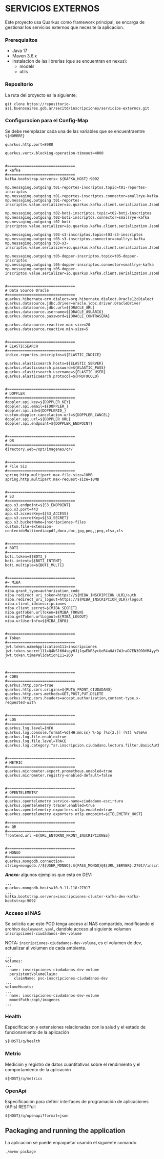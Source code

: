 # SERVICIOS EXTERNOS
Este proyecto usa Quarkus como framework principal, se encarga de gestionar los servicios externos que necesite la aplicacion.

### Prerequisitos
- Java 17
- Maven 3.6.x
- Instalacion de las librerias (que se encuentran en nexus):
  - models
  - utils

### Repositorio
La ruta del proyecto es la siguiente;
```shell script
git clone https://repositorio-asi.buenosaires.gob.ar/secitd/inscripciones/servicios-externos.git
```



### Configuracion para el Config-Map
Se debe reemplazar cada una de las variables que se encuentraentre `${NOMBRE}`

```
quarkus.http.port=8080

quarkus.vertx.blocking-operation-timeout=4000
 
 
#===============================
# kafka
#===============================
kafka.bootstrap.servers= ${KAFKA_HOST}:9092

mp.messaging.outgoing.t01-reportes-inscriptos.topic=t01-reportes-inscriptos
mp.messaging.outgoing.t01-reportes-inscriptos.connector=smallrye-kafka
mp.messaging.outgoing.t01-reportes-inscriptos.value.serializer=io.quarkus.kafka.client.serialization.JsonbSerializer

mp.messaging.outgoing.t02-boti-inscriptos.topic=t02-boti-inscriptos
mp.messaging.outgoing.t02-boti-inscriptos.connector=smallrye-kafka
mp.messaging.outgoing.t02-boti-inscriptos.value.serializer=io.quarkus.kafka.client.serialization.JsonbSerializer

mp.messaging.outgoing.t03-s3-inscriptos.topic=t03-s3-inscriptos
mp.messaging.outgoing.t03-s3-inscriptos.connector=smallrye-kafka
mp.messaging.outgoing.t03-s3-inscriptos.value.serializer=io.quarkus.kafka.client.serialization.JsonbSerializer

mp.messaging.outgoing.t05-dopper-inscriptos.topic=t05-dopper-inscriptos
mp.messaging.outgoing.t05-dopper-inscriptos.connector=smallrye-kafka
mp.messaging.outgoing.t05-dopper-inscriptos.value.serializer=io.quarkus.kafka.client.serialization.JsonbSerializer


#===============================
# Data Source Oracle
#===============================
quarkus.hibernate-orm.dialect=org.hibernate.dialect.Oracle12cDialect
quarkus.datasource.jdbc.driver=oracle.jdbc.driver.OracleDriver
quarkus.datasource.jdbc.url=${ORACLE_URL}
quarkus.datasource.username=${ORACLE_USUARIO}
quarkus.datasource.password=${ORACLE_CONTRASEÑA}

quarkus.datasource.reactive.max-size=20
quarkus.datasource.reactive.min-size=5


#===============================
# ELASTICSEARCH
#===============================
indice.reportes.inscriptos=${ELASTIC_INDICE}

quarkus.elasticsearch.hosts=${ELASTIC_SERVER}
quarkus.elasticsearch.password=${ELASTIC_PASS}
quarkus.elasticsearch.username=${ELASTIC_USER}
quarkus.elasticsearch.protocol=${PROTOCOLO}


#===============================
# DOPPLER     
#===============================
doppler.api.key=${DOPPLER_KEY}
doppler.api.email=${DOPPLER_}
doppler.api.id=${DOPPLERID_}
custom.doppler-cancelacion-url=${DOPPLER_CANCEL}
doppler.api.url=${DOPPLER_URL}
doppler.api.endpoint=${DOPPLER_ENDPOINT}


#===============================
# QR 
#===============================
directory.web=/opt/imagenes/qr/


#===============================
# File Siz
#===============================
spring.http.multipart.max-file-size=10MB
spring.http.multipart.max-request-size=10MB


#===============================
# S3
#===============================
app.s3.endpoint=${S3_ENDPOINT}
app.s3.port=443
app.s3.accessKey=${S3_ACCESS}
app.s3.secretKey=${S3_SECRET}
app.s3.bucketName=Inscripciones-files
custom.file-extension-contenidoMultimedia=pdf,docx,doc,jpg,png,jpeg,xlsx,xls


#===============================
# BOTI
#===============================
boti.token=${BOTI_}
boti.intent=${BOTI_INTENT}
boti.multiple=${BOTI_MULTI}


#===============================
#= MIBA
#===============================
miba.grant_type=authorization_code
miba.redirect_uri_token=https://${MIBA_INSCRIPCION_ULR}/auth
miba.redirect_uri_logout=https://${MIBA_INSCRIPCION_ULR}/logout
miba.client_id=inscripciones
miba.client_secret=${MIBA_SECRET}
miba.getToken.urlToken=${MIBA_TOKEN}
miba.getToken.urlLogout=${MIBA_LOGOUT}
miba.urlUserInfo=${MIBA_INFO}


#===============================
# Token
#===============================
jwt.token.nameApplication111=inscripciones
jwt.token.secret111=Q4NSl604sgyHJj1qwEkR3ycUeR4uUAt7WJraD7EN3O9DVM4yyYuHxMEbSF4XXyYJkal13eqgB0F7Bq4H1
jwt.token.timeValidation111=200



#===============================
# CORS
#===============================
quarkus.http.cors=true
quarkus.http.cors.origins=${RUTA_FRONT_CIUDADANO}
quarkus.http.cors.methods=GET,POST,PUT,DELETE
quarkus.http.cors.headers=accept,authorization,content-type,x-requested-with


#===============================
# LOG
#===============================
quarkus.log.level=INFO
quarkus.log.console.format=%d{HH:mm:ss} %-5p [%c{2.}] (%t) %s%e%n
quarkus.log.file.enable=true
quarkus.log.file.level=TRACE
quarkus.log.category."ar.inscripcion.ciudadano.lectura.filter.BasicAuthenticationMechanism".level=WARN


#===============================
# METRIC
#===============================
quarkus.micrometer.export.prometheus.enabled=true
quarkus.micrometer.registry-enabled-default=false


#===============================
# OPENTELEMETRY
#===============================
quarkus.opentelemetry.service-name=ciudadano-escirtura
quarkus.opentelemetry.tracer.enabled=true
quarkus.opentelemetry.exporters.otlp.enabled=true
quarkus.opentelemetry.exporters.otlp.endpoint=${TELEMETRY_HOST}

#===============================
#= QR
#===============================
frontend.url =${URL_ENTORNO_FRONT_INSCRIPCIONES}


#===============================
# MONGO
#===============================
quarkus.mongodb.connection-string=mongodb://${USER_MONGO}:${PASS_MONGO}@${URL_SERVER}:27017/inscripciones

```


**_Anexo:_** algunos ejemplos que esta en DEV:
```
...
quarkus.mongodb.hosts=10.9.11.118:27017
...
kafka.bootstrap.servers=inscripciones-cluster-kafka-dev-kafka-bootstrap:9092
```


### Acceso al NAS
Se solicita que este POD tenga acceso al NAS compartido, modificando el archivo `deployment.yaml`, dandole acceso al siguiente volumen `inscripciones-ciudadanos-dev-volume`

NOTA: `inscripciones-ciudadanos-dev-volume`, es el volumen de dev, actualizar al volumen de cada ambiente.
```
...
volumes:
...
- name: inscripciones-ciudadanos-dev-volume
  persistentVolumeClaim:
    claimName: pvc-inscripciones-ciudadanos-dev
...
volumeMounts:
...
- name: inscripciones-ciudadanos-dev-volume
  mountPath:/opt/imagenes
...

```


### Health
Especificacion y extensiones relacionadas con la salud y el estado de funcionamiento de la aplicación
```
${HOST}/q/health
```


### Metric
Medición y registro de datos cuantitativos sobre el rendimiento y el comportamiento de la aplicación
```
${HOST}/q/metrics
```

### OpenApi
Especificación para definir interfaces de programación de aplicaciones (APIs) RESTfull
```
${HOST}/q/openapi?format=json
```


## Packaging and running the application

La aplicacion se puede enpaquetar usando el siguiente comando:
```shell script
./mvnw package
```